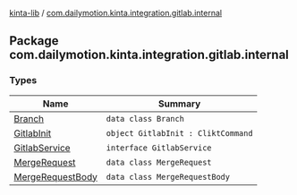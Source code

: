 [kinta-lib](../index.md) / [com.dailymotion.kinta.integration.gitlab.internal](./index.md)

## Package com.dailymotion.kinta.integration.gitlab.internal

### Types

| Name | Summary |
|---|---|
| [Branch](-branch/index.md) | `data class Branch` |
| [GitlabInit](-gitlab-init/index.md) | `object GitlabInit : CliktCommand` |
| [GitlabService](-gitlab-service/index.md) | `interface GitlabService` |
| [MergeRequest](-merge-request/index.md) | `data class MergeRequest` |
| [MergeRequestBody](-merge-request-body/index.md) | `data class MergeRequestBody` |
